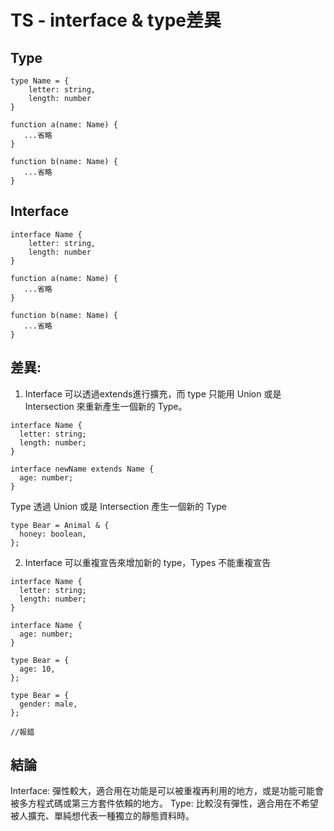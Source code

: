 # TS - interface & type差異
## Type
```
type Name = {
    letter: string,
    length: number
}

function a(name: Name) {
   ...省略
}

function b(name: Name) {
   ...省略
}

```

## Interface
```
interface Name {
    letter: string,
    length: number
}

function a(name: Name) {
   ...省略
}

function b(name: Name) {
   ...省略
}
```

## 差異:
1. Interface 可以透過extends進行擴充，而 type 只能用 Union 或是 Intersection 來重新產生一個新的 Type。
```
interface Name {
  letter: string;
  length: number;
}

interface newName extends Name {
  age: number;
}
```

Type 透過 Union 或是 Intersection 產生一個新的 Type
```
type Bear = Animal & {
  honey: boolean,
};
```

2. Interface 可以重複宣告來增加新的 type，Types 不能重複宣告

```
interface Name {
  letter: string;
  length: number;
}

interface Name {
  age: number;
}
```

```
type Bear = {
  age: 10,
};

type Bear = {
  gender: male,
};

//報錯
```

## 結論
Interface: 彈性較大，適合用在功能是可以被重複再利用的地方，或是功能可能會被多方程式碼或第三方套件依賴的地方。
Type: 比較沒有彈性，適合用在不希望被人擴充、單純想代表一種獨立的靜態資料時。